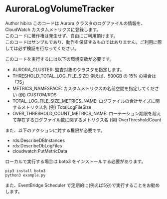 # AuroraLogVolumeTracker

Author hibira
このコードは Aurora クラスタのログファイルの情報を、CloudWatch カスタムメトリクスに登録します。  
このコードに著作権は発生せず、自由にご利用頂けます。  
このコードはサンプルであり、動作を保証するものではありません。ご利用に際しては必ず検証を行なってください。  

このコードを実行するには以下の環境変数が必要です。  
- AURORA_CLUSTER: 監査対象のクラスタを指定します。    
- THRESHOLD_TOTAL_LOG_FILE_SIZE: 例えば、500GB の 15% の場合は 「75」   
- METRICS_NAMESPACE: カスタムメトリクスの名前空間を指定してください (例) CUSTOM/RDS    
- TOTAL_LOG_FILE_SIZE_METRICS_NAME: ログファイルの合計サイズに関するメトリクス名 (例) TotalLogFileSize    
- OVER_THRESHOLD_COUNT_METRICS_NAME: ローテーション期限を超えて存在するログファイル数に関するメトリクス名 (例) OverThresholdCount   

また、以下のアクションに対する権限が必要です。
- rds:DescribeDBInstances
- rds:DescribeDbLogFiles
- cloudwatch:PutMetricData

ローカルで実行する場合は boto3 をインストールする必要があります。
```
pip3 install boto3
python3 example.py
```

また、EventBridge Scheduler で定期的に(例えば5分)で実行することをお勧めします。